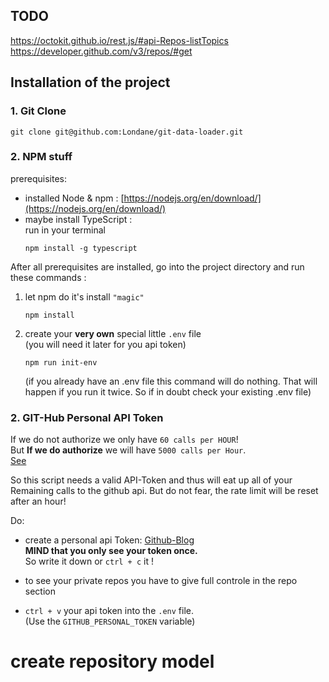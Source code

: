 ## TODO
https://octokit.github.io/rest.js/#api-Repos-listTopics
https://developer.github.com/v3/repos/#get

## Installation of the project 
### 1. Git Clone
```
git clone git@github.com:Londane/git-data-loader.git
```

### 2. NPM stuff  
prerequisites:
* installed Node & npm : [https://nodejs.org/en/download/](https://nodejs.org/en/download/)
* maybe install TypeScript :   
  run in your terminal
  ```
  npm install -g typescript
  ```


After all prerequisites are installed, go into the project directory and run these commands :  
1. let npm do it's install `"magic"`
   ```
   npm install
   ```
1. create your **very own** special little `.env` file   
(you will need it later for you api token)
   ```
   npm run init-env
   ```
   (if you already have an .env file this command will do nothing. That will happen if you run it twice. So if in doubt check your existing .env file)
### 2. GIT-Hub Personal API Token
If we do not authorize we only have `60 calls per HOUR`!  
But **If we do authorize** we will have `5000 calls per Hour`.  
[See](https://developer.github.com/v3/rate_limit/)

So this script needs a valid API-Token and thus will eat up all of your Remaining calls to the github api. But do not fear, the rate limit will be reset after an hour! 

Do:
* create a personal api Token: [Github-Blog](https://blog.github.com/2013-05-16-personal-api-tokens/)  
**MIND that you only see your token once.**  
 So write it down or `ctrl + c` it !

 * to see your private repos you have to give full controle in the repo section

 * `ctrl + v` your api token into the `.env` file.  
  (Use the `GITHUB_PERSONAL_TOKEN` variable)




# create repository model

